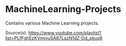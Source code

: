 # MachineLearning-Projects
Contains various Machine Learning projects.

Source(s): https://www.youtube.com/playlist?list=PLfFghEzKVmjvuSA67LszN1dZ-Dd_pkus6
